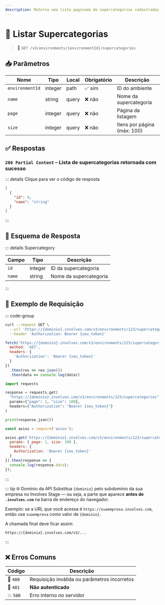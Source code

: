 ```yaml
---
description: Retorna uma lista paginada de supercategorias cadastradas no ambiente.
---
```


# 🧾 Listar Supercategorias

> 🔗 `GET /v3/environments/{environmentId}/supercategories`


## 📥 Parâmetros

| Nome           | Tipo    | Local  | Obrigatório | Descrição                   |
|----------------|---------|--------|-------------|-----------------------------|
| `environmentId`| integer | path   | ✅ sim       | ID do ambiente              |
| `name`         | string  | query  | ❌ não       | Nome da supercategoria      |
| `page`         | integer | query  | ❌ não       | Página da listagem          |
| `size`         | integer | query  | ❌ não       | Itens por página (máx: 100) |


## ✅ Respostas

### `206 Partial Content` – Lista de supercategorias retornada com sucesso

::: details Clique para ver o código de resposta
```json
[
  {
    "id": 0,
    "name": "string"
  }
]
```
:::


## 🧬 Esquema de Resposta

::: details Supercategory

| Campo  | Tipo    | Descrição             |
|--------|---------|-----------------------|
| `id`   | integer | ID da supercategoria  |
| `name` | string  | Nome da supercategoria|

:::


## 📘 Exemplo de Requisição

::: code-group

```bash [🟢 cURL]
curl --request GET \
  --url 'https://{dominio}.involves.com/v3/environments/123/supercategories?page=1&size=100' \
  --header 'Authorization: Bearer {seu_token}'
```

```js [🟡 JavaScript]
fetch('https://{dominio}.involves.com/v3/environments/123/supercategories?page=1&size=100', {
  method: 'GET',
  headers: {
    'Authorization': 'Bearer {seu_token}'
  }
})
  .then(res => res.json())
  .then(data => console.log(data))
```

```python [🔵 Python]
import requests

response = requests.get(
  "https://{dominio}.involves.com/v3/environments/123/supercategories",
  params={"page": 1, "size": 100},
  headers={"Authorization": "Bearer {seu_token}"}
)

print(response.json())
```

```js [🟣 Node.js]
const axios = require('axios');

axios.get('https://{dominio}.involves.com/v3/environments/123/supercategories', {
  params: { page: 1, size: 100 },
  headers: {
    Authorization: 'Bearer {seu_token}'
  }
}).then(response => {
  console.log(response.data);
});
```

:::

::: tip 🌐 Domínio da API
Substitua `{dominio}` pelo subdomínio da sua empresa no Involves Stage — ou seja, a parte que aparece **antes de `.involves.com`** na barra de endereço do navegador.

Exemplo: se a URL que você acessa é `https://suaempresa.involves.com`, então use `suaempresa` como valor de `{dominio}`.

A chamada final deve ficar assim:

```text
https://{dominio}.involves.com/v3/...
```
:::


## ❌ Erros Comuns

| Código | Descrição                                    |
|--------|----------------------------------------------|
| 🔴 `400`  | Requisição inválida ou parâmetros incorretos |
| 🔐 `401`  | **Não autenticado**                         |
| 💥 `500`  | Erro interno no servidor                    |
